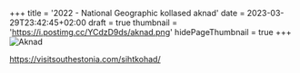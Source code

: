 +++
title = '2022 - National Geographic kollased aknad'
date = 2023-03-29T23:42:45+02:00
draft = true
thumbnail = 'https://i.postimg.cc/YCdzD9ds/aknad.png'
hidePageThumbnail = true
+++
![Aknad](https://i.postimg.cc/YCdzD9ds/aknad.png)

https://visitsouthestonia.com/sihtkohad/